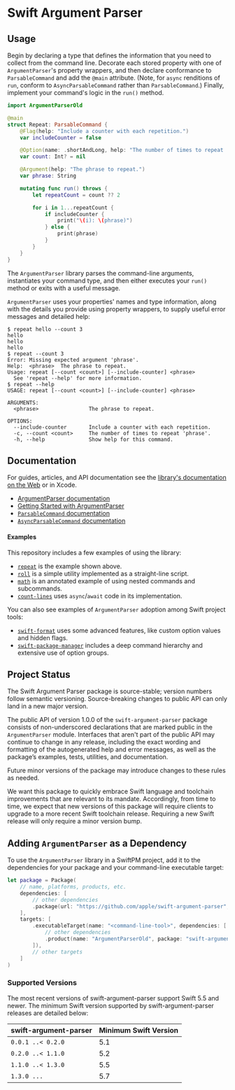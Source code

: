 # Swift Argument Parser

## Usage

Begin by declaring a type that defines the information
that you need to collect from the command line.
Decorate each stored property with one of `ArgumentParser`'s property wrappers,
and then declare conformance to `ParsableCommand` and add the `@main` attribute.
(Note, for `async` renditions of `run`, conform to `AsyncParsableCommand` rather
than `ParsableCommand`.) 
Finally, implement your command's logic in the `run()` method.

```swift
import ArgumentParserOld

@main
struct Repeat: ParsableCommand {
    @Flag(help: "Include a counter with each repetition.")
    var includeCounter = false

    @Option(name: .shortAndLong, help: "The number of times to repeat 'phrase'.")
    var count: Int? = nil

    @Argument(help: "The phrase to repeat.")
    var phrase: String

    mutating func run() throws {
        let repeatCount = count ?? 2

        for i in 1...repeatCount {
            if includeCounter {
                print("\(i): \(phrase)")
            } else {
                print(phrase)
            }
        }
    }
}
```

The `ArgumentParser` library parses the command-line arguments,
instantiates your command type, and then either executes your `run()` method
or exits with a useful message.

`ArgumentParser` uses your properties' names and type information,
along with the details you provide using property wrappers,
to supply useful error messages and detailed help:

```
$ repeat hello --count 3
hello
hello
hello
$ repeat --count 3
Error: Missing expected argument 'phrase'.
Help:  <phrase>  The phrase to repeat.
Usage: repeat [--count <count>] [--include-counter] <phrase>
  See 'repeat --help' for more information.
$ repeat --help
USAGE: repeat [--count <count>] [--include-counter] <phrase>

ARGUMENTS:
  <phrase>                The phrase to repeat.

OPTIONS:
  --include-counter       Include a counter with each repetition.
  -c, --count <count>     The number of times to repeat 'phrase'.
  -h, --help              Show help for this command.
```

## Documentation

For guides, articles, and API documentation see the 
[library's documentation on the Web][docs] or in Xcode.

- [ArgumentParser documentation][docs]
- [Getting Started with ArgumentParser](https://swiftpackageindex.com/apple/swift-argument-parser/documentation/argumentparser/gettingstarted)
- [`ParsableCommand` documentation](https://swiftpackageindex.com/apple/swift-argument-parser/documentation/argumentparser/parsablecommand)
- [`AsyncParsableCommand` documentation](https://swiftpackageindex.com/apple/swift-argument-parser/documentation/argumentparser/asyncparsablecommand)

[docs]: https://swiftpackageindex.com/apple/swift-argument-parser/documentation/argumentparser

#### Examples

This repository includes a few examples of using the library:

- [`repeat`](Examples/repeat/Repeat.swift) is the example shown above.
- [`roll`](Examples/roll/main.swift) is a simple utility implemented as a straight-line script.
- [`math`](Examples/math/Math.swift) is an annotated example of using nested commands and subcommands.
- [`count-lines`](Examples/count-lines/CountLines.swift) uses `async`/`await` code in its implementation.

You can also see examples of `ArgumentParser` adoption among Swift project tools:

- [`swift-format`](https://github.com/apple/swift-format/) uses some advanced features, like custom option values and hidden flags.
- [`swift-package-manager`](https://github.com/apple/swift-package-manager/) includes a deep command hierarchy and extensive use of option groups.

## Project Status

The Swift Argument Parser package is source-stable;
version numbers follow semantic versioning.
Source-breaking changes to public API can only land in a new major version.

The public API of version 1.0.0 of the `swift-argument-parser` package
consists of non-underscored declarations that are marked public in the `ArgumentParser` module.
Interfaces that aren't part of the public API may continue to change in any release,
including the exact wording and formatting of the autogenerated help and error messages,
as well as the package’s examples, tests, utilities, and documentation. 

Future minor versions of the package may introduce changes to these rules as needed.

We want this package to quickly embrace Swift language and toolchain improvements that are relevant to its mandate.
Accordingly, from time to time,
we expect that new versions of this package will require clients to upgrade to a more recent Swift toolchain release.
Requiring a new Swift release will only require a minor version bump.

## Adding `ArgumentParser` as a Dependency

To use the `ArgumentParser` library in a SwiftPM project, 
add it to the dependencies for your package and your command-line executable target:

```swift
let package = Package(
    // name, platforms, products, etc.
    dependencies: [
        // other dependencies
        .package(url: "https://github.com/apple/swift-argument-parser", from: "1.3.0"),
    ],
    targets: [
        .executableTarget(name: "<command-line-tool>", dependencies: [
            // other dependencies
            .product(name: "ArgumentParserOld", package: "swift-argument-parser"),
        ]),
        // other targets
    ]
)
```

### Supported Versions

The most recent versions of swift-argument-parser support Swift 5.5 and newer. The minimum Swift version supported by swift-argument-parser releases are detailed below:

swift-argument-parser | Minimum Swift Version
----------------------|----------------------
`0.0.1 ..< 0.2.0`     | 5.1
`0.2.0 ..< 1.1.0`     | 5.2
`1.1.0 ..< 1.3.0`     | 5.5
`1.3.0 ...`           | 5.7
